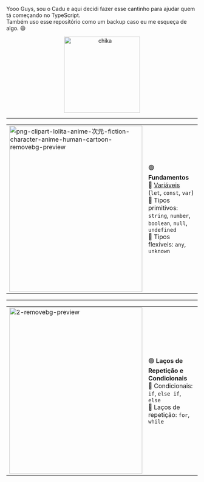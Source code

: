 Yooo Guys, sou o Cadu e aqui decidi fazer esse cantinho para ajudar quem tá começando no TypeScript.  
Também uso esse repositório como um backup caso eu me esqueça de algo. 😄

<p align="center">
  <img src="https://github.com/user-attachments/assets/58f7d466-eb14-4d19-ae85-c790b30f0227" alt="chika" width="200"/>
</p>

---

<table>
  <tr>
    <td>
      <img width="350" height="437" alt="png-clipart-lolita-anime-次元-fiction-character-anime-human-cartoon-removebg-preview" src="https://github.com/user-attachments/assets/e839cffa-ac1e-4296-8af1-b775abf05714" />
    </td>
    <td>

🟢 **Fundamentos**  
🔗 <a href="[https://www.typescriptlang.org/pt/docs/handbook/variable-declarations.html](https://github.com/Carlosouzavalle/Typerscript/blob/main/Variaveis)" target="_blank">Variáveis</a> (`let`, `const`, `var`)  
📌 Tipos primitivos: `string`, `number`, `boolean`, `null`, `undefined`  
📌 Tipos flexíveis: `any`, `unknown`
    </td>
  </tr>
</table>

---

<table>
  <tr>
    <td>
      <img width="350" height="437" alt="2-removebg-preview" src="https://github.com/user-attachments/assets/ecbca6a6-31a7-4702-891d-8be54bce463d" />
    </td>
  <td>

🟢 **Laços de Repetição e Condicionais**  
📌 Condicionais: `if`, `else if`, `else`  
📌 Laços de repetição: `for`, `while`
    </td>
  </tr>
</table>
